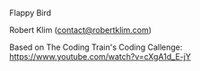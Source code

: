 Flappy Bird

Robert Klim (contact@robertklim.com)

Based on The Coding Train's Coding Callenge: https://www.youtube.com/watch?v=cXgA1d_E-jY

